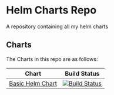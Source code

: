 # Helm Charts Repo
A repository containing all my helm charts
## Charts
The Charts in this repo are as follows:

| Chart | Build Status |
| --- | --- |
| [Basic Helm Chart](https://github.com/hexf/basic-helm-chart) | [![Build Status](https://hexf.visualstudio.com/Helm%20Charts/_apis/build/status/HexF.basic-helm-chart?branchName=master)](https://hexf.visualstudio.com/Helm%20Charts/_build/latest?definitionId=3&branchName=master) |
